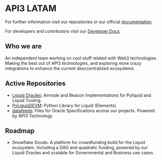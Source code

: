 # API3 LATAM

For further information visit our repositories or our official [documentation](https://api3-1.gitbook.io/api-latam-user-documentation/).

For developers and contributors visit our [Developer Docs](https://api3-1.gitbook.io/developer-documentation/).

## Who we are
An independent team working on cool stuff related with Web3 technologies. Making the best out of API3 technologies, and exploring more crazy integrations to enhance the current desccentralized ecosystems

## Active Repositories
- [Liquid Oracles](https://github.com/api3latam/liquid-oracles): Airnode and Beacon Implementations for Pyliquid and Liquid Tooling.
- [PyLiquid2EVM](https://github.com/api3latam/PyLiquid2EVM): Python Library for Liquid (Elements)
- [datafeeds](https://github.com/api3latam/datafeeds): Files for Oracle Specifications across our projects. Powered by API3 Technology

## Roadmap
- Snowflake Goods: A platform for crowdfunding build for the Liquid ecosystem. Including a DAO and quadratic funding, powered by our Liquid Oracles and scalable for Governmental and Business use cases.
